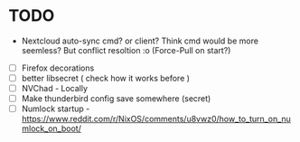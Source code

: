 # TODO

- Nextcloud auto-sync cmd? or client? Think cmd would be more seemless? But conflict resoltion :o (Force-Pull on start?)

- [ ] Firefox decorations
- [ ] better libsecret ( check how it works before )
- [ ] NVChad - Locally
- [ ] Make thunderbird config save somewhere (secret)
- [ ] Numlock startup - <https://www.reddit.com/r/NixOS/comments/u8vwz0/how_to_turn_on_numlock_on_boot/>
